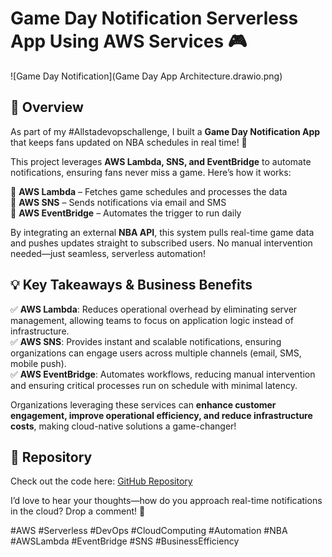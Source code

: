 # Game Day Notification Serverless App Using AWS Services 🎮

![Game Day Notification](Game Day App Architecture.drawio.png)

## 🚀 Overview
As part of my #Allstadevopschallenge, I built a **Game Day Notification App** that keeps fans updated on NBA schedules in real time! 🏀  

This project leverages **AWS Lambda, SNS, and EventBridge** to automate notifications, ensuring fans never miss a game. Here’s how it works:

🔹 **AWS Lambda** – Fetches game schedules and processes the data  
🔹 **AWS SNS** – Sends notifications via email and SMS  
🔹 **AWS EventBridge** – Automates the trigger to run daily  

By integrating an external **NBA API**, this system pulls real-time game data and pushes updates straight to subscribed users. No manual intervention needed—just seamless, serverless automation!

## 💡 Key Takeaways & Business Benefits

✅ **AWS Lambda**: Reduces operational overhead by eliminating server management, allowing teams to focus on application logic instead of infrastructure.  
✅ **AWS SNS**: Provides instant and scalable notifications, ensuring organizations can engage users across multiple channels (email, SMS, mobile push).  
✅ **AWS EventBridge**: Automates workflows, reducing manual intervention and ensuring critical processes run on schedule with minimal latency.  

Organizations leveraging these services can **enhance customer engagement, improve operational efficiency, and reduce infrastructure costs**, making cloud-native solutions a game-changer!

## 🔗 Repository
Check out the code here: [GitHub Repository](https://github.com/Preshydee/game_day_notification_project)

I’d love to hear your thoughts—how do you approach real-time notifications in the cloud? Drop a comment! 💬  

#AWS #Serverless #DevOps #CloudComputing #Automation #NBA #AWSLambda #EventBridge #SNS #BusinessEfficiency

